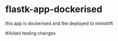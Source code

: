 # flastk-app-dockerised
this app is dockerised and the deployed to minishift

#Xolani testing changes